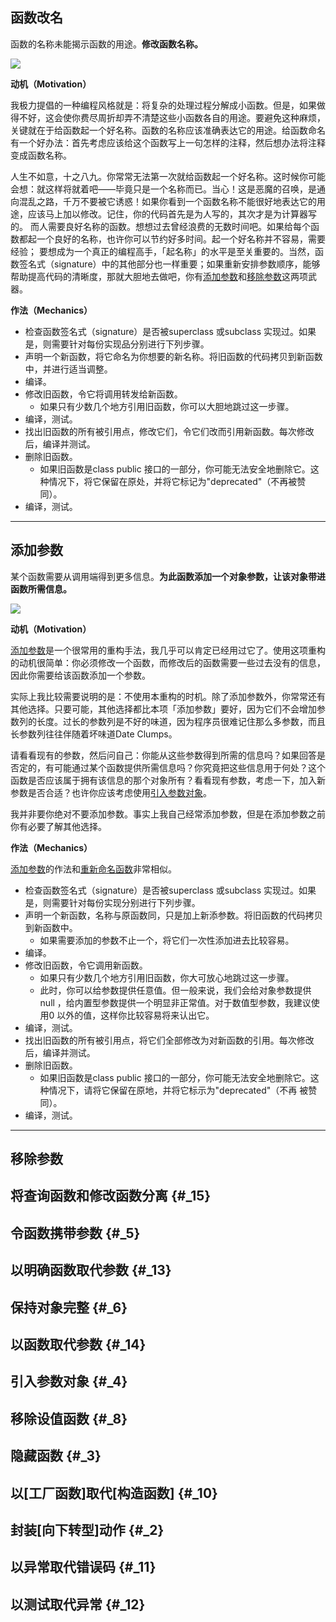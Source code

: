 ## 函数改名

函数的名称未能揭示函数的用途。**修改函数名称。**

![](http://wangvsa.github.io/refactoring-cheat-sheet/images/10fig01.gif)

**动机（Motivation）**

我极力提倡的一种编程风格就是：将复杂的处理过程分解成小函数。但是，如果做得不好，这会使你费尽周折却弄不清楚这些小函数各自的用途。要避免这种麻烦，关键就在于给函数起一个好名称。函数的名称应该准确表达它的用途。给函数命名有一个好办法：首先考虑应该给这个函数写上一句怎样的注释，然后想办法将注释变成函数名称。

人生不如意，十之八九。你常常无法第一次就给函数起一个好名称。这时候你可能会想：就这样将就着吧——毕竟只是一个名称而已。当心！这是恶魔的召唤，是通 向混乱之路，千万不要被它诱惑！如果你看到一个函数名称不能很好地表达它的用 途，应该马上加以修改。记住，你的代码首先是为人写的，其次才是为计算器写的。 而人需要良好名称的函数。想想过去曾经浪费的无数时间吧。如果给每个函数都起一个良好的名称，也许你可以节约好多时间。起一个好名称并不容易，需要经验； 要想成为一个真正的编程高手，「起名称」的水平是至关重要的。当然，函数签名式（signature）中的其他部分也一样重要；如果重新安排参数顺序，能够帮助提高代码的清晰度，那就大胆地去做吧，你有[添加参数](http://wangvsa.github.io/refactoring-cheat-sheet/making-method-calls-simpler/#_1)和[移除参数](http://wangvsa.github.io/refactoring-cheat-sheet/making-method-calls-simpler/#_7)这两项武器。

**作法（Mechanics）**

* 检查函数签名式（signature）是否被superclass 或subclass 实现过。如果是，则需要针对每份实现品分别进行下列步骤。
* 声明一个新函数，将它命名为你想要的新名称。将旧函数的代码拷贝到新函数中，并进行适当调整。
* 编译。
* 修改旧函数，令它将调用转发给新函数。
  * 如果只有少数几个地方引用旧函数，你可以大胆地跳过这一步骤。
* 编译，测试。
* 找出旧函数的所有被引用点，修改它们，令它们改而引用新函数。每次修改后，编译并测试。
* 删除旧函数。
  * 如果旧函数是class public 接口的一部分，你可能无法安全地删除它。这种情况下，将它保留在原处，并将它标记为"deprecated"（不再被赞同）。
* 编译，测试。

---

## 添加参数

某个函数需要从调用端得到更多信息。**为此函数添加一个对象参数，让该对象带进函数所需信息。**

![](http://wangvsa.github.io/refactoring-cheat-sheet/images/10fig02.gif)

**动机（Motivation）**

[添加参数](http://wangvsa.github.io/refactoring-cheat-sheet/making-method-calls-simpler/#_1)是一个很常用的重构手法，我几乎可以肯定已经用过它了。使用这项重构的动机很简单：你必须修改一个函数，而修改后的函数需要一些过去没有的信息，因此你需要给该函数添加一个参数。

实际上我比较需要说明的是：不使用本重构的时机。除了添加参数外，你常常还有其他选择。只要可能，其他选择都比本项「添加参数」要好，因为它们不会增加参数列的长度。过长的参数列是不好的味道，因为程序员很难记住那么多参数，而且长参数列往往伴随着坏味道Date Clumps。

请看看现有的参数，然后问自己：你能从这些参数得到所需的信息吗？如果回答是否定的，有可能通过某个函数提供所需信息吗？你究竟把这些信息用于何处？这个函数是否应该属于拥有该信息的那个对象所有？看看现有参数，考虑一下，加入新参数是否合适？也许你应该考虑使用[引入参数对象](http://wangvsa.github.io/refactoring-cheat-sheet/making-method-calls-simpler/#_4)。

我并非要你绝对不要添加参数。事实上我自己经常添加参数，但是在添加参数之前你有必要了解其他选择。

**作法（Mechanics）**

[添加参数](http://wangvsa.github.io/refactoring-cheat-sheet/making-method-calls-simpler/#_1)的作法和[重新命名函数](http://wangvsa.github.io/refactoring-cheat-sheet/making-method-calls-simpler/#_9)非常相似。

* 检查函数签名式（signature）是否被superclass 或subclass 实现过。如果是，则需要针对每份实现分别进行下列步骤。
* 声明一个新函数，名称与原函数同，只是加上新添参数。将旧函数的代码拷贝到新函数中。
  * 如果需要添加的参数不止一个，将它们一次性添加进去比较容易。
* 编译。
* 修改旧函数，令它调用新函数。
  * 如果只有少数几个地方引用旧函数，你大可放心地跳过这一步骤。
  * 此时，你可以给参数提供任意值。但一般来说，我们会给对象参数提供null ，给内置型参数提供一个明显非正常值。对于数值型参数，我建议使用0 以外的值，这样你比较容易将来认出它。
* 编译，测试。
* 找出旧函数的所有被引用点，将它们全部修改为对新函数的引用。每次修改后，编译并测试。
* 删除旧函数。
  * 如果旧函数是class public 接口的一部分，你可能无法安全地删除它。这种情况下，请将它保留在原地，并将它标示为"deprecated"（不再 被赞同）。
* 编译，测试。

---

## 移除参数

## 将查询函数和修改函数分离 {#_15}

## 令函数携带参数 {#_5}

## 以明确函数取代参数 {#_13}

## 保持对象完整 {#_6}

## 以函数取代参数 {#_14}

## 引入参数对象 {#_4}

## 移除设值函数 {#_8}

## 隐藏函数 {#_3}

## 以\[工厂函数\]取代\[构造函数\] {#_10}

## 封装\[向下转型\]动作 {#_2}

## 以异常取代错误码 {#_11}

## 以测试取代异常 {#_12}



